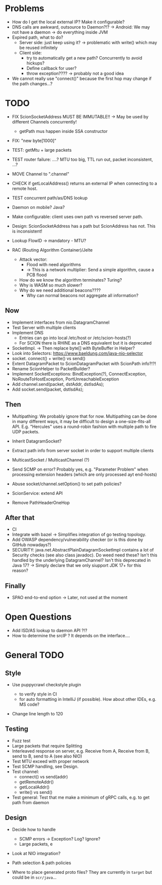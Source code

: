# Problems

- How do I get the local external IP? Make it configurable?
- DNS calls are awkward, outsource to Daemon?!?
  -> Android: We may not have a daemon -> do everything inside JVM 
- Expired path, what to do?
  - Server side: just keep using it? -> problematic with write() which may be reused infinitely
  - Client side: 
    - try to automatically get a new path? Concurrently to avoid hickups?
    - Define callback for user?
    - throw exception????  -> probably not a good idea
- We cannot really use "connect()" because the first hop may change if the path changes...? 

# TODO
- FIX ScionSocketAddress MUST BE IMMUTABLE!! -> May be used by different Channels concurrently!
  - getPath mus happen inside SSA constructor
- FIX: "new byte[1000]"
- TEST: getMtu + large packets 
- TEST router failure: ....?  MTU too big, TTL run out, packet inconsistent, ...?
- MOVE Channel to ".channel"
- CHECK if getLocalAddress() returns an external IP when connecting to a remote host.
- TEST concurrent path/as/DNS lookup

- Daemon on mobile? Java?
- Make configurable: client uses own path vs reversed server path.
- Design: ScionSocketAddress has a path but ScionAddress has not. This is inconsistent!

- Lookup FlowID -> mandatory - MTU?

- RAC (Routing Algorithm Container)/Jelte
  - Attack vector:
    - Flood with need algorithms
    - -> This is a network multiplier: Send a simple algorithm, cause a PCB flood
  - How do we know the algorithm terminates? Turing? 
  - Why is WASM so much slower?
  - Why do we need additional beacons????
    - Why can normal beacons not aggregate all information?  

## Now
- Implement interfaces from nio.DatagramChannel
- Test Server with multiple clients
- Implement DNS
  - Entries can go into local /etc/host or /etc/scion-hosts(?)
  - For SCION there is RHINE as a DNS equivalent but it is deprecated
- SocketImpl. -> Then replace byte[] with ByteBuffer in Helper? 
- Look into Selectors:  https://www.baeldung.com/java-nio-selector
- socket. connect() + write() vs send()
- Extent DatagramPacket to ScionDatagramPacket with ScionPath info?!?!
- Rename ScionHelper to PacketBuilder?
- Implement SocketExceptions: 
  BindException(?), ConnectException, NoRouteToHostException, PortUnreachableException
- Add channel.send(packet, dstAddr, dstIsdAs); 
- Add socket.send(packet, dstIsdAs);

## Then

- Multipathing: We probably ignore that for now. Multipathing can be done in
  many different ways, it may be difficult to design a one-size-fits-all API.
  E.g. "Hercules" uses a round-robin fashion with multiple path to fire UDP packets. 
  
- Inherit DatagramSocket? 
- Extract path info from server socket in order to support multiple clients
- MulticastSocket / MulticastChannel (?)
- Send SCMP on error? Probably yes, e.g. "Parameter Problem" when processing
  extension headers (which are only processed ayt end-hosts)
- Abuse socket/channel.setOption() to set path policies?
- ScionService: extend API
- Remove PathHeaderOneHop

## After that
- CI
- Integrate with bazel -> Simplifies integration of go testing topology.
- Add OWASP dependency/vulnerability checker (or is this done by GitHub nowadays?)
- SECURITY: java.net.AbstractPlainDatagramSocketImpl contains a lot of 
  Security checks (see also class javadoc). Do weed need these? Isn't this
  handled by the underlying DatagramChannel? Isn't this deprecated in Java 17?
  -> Simply declare that we only siupport JDK 17+ for this reason?

## Finally

- SPAO end-to-end option -> Later, not used at the moment


# Open Questions

- Add ISD/AS lookup to daemon API ?!?
- How to determine the srcIP ? It depends on the interface....


# General TODO

## Style

- Use puppycrawl checkstyle plugin
  - to verify style in CI
  - for auto formatting in IntelliJ (if possible). How about other IDEs, e.g. MS code?

- Change line length to 120 




## Testing
- Fuzz test
- Large packets that require Splitting
- Interleaved response on server, e.g. Receive from A, Receive from B, send to B, send to A (see also NIO)
- Test MTU exceed with proper network
- Test SCMP handling, see Design.
- Test channel: 
  - connect() vs send(addr)
  - getRemoteAddr()
  - getLocalAddr()
  - write() vs send()
- Test general: Test that me make a minimum of gRPC calls, e.g. to get path from daemon 


## Design
- Decide how to handle 
  - SCMP errors -> Exception? Log? Ignore?
  - Large packets, e 
- Look at NIO integration?
- Path selection & path policies

- Where to place generated proto files? They are currently in `target` but could be in `scr/java`...
